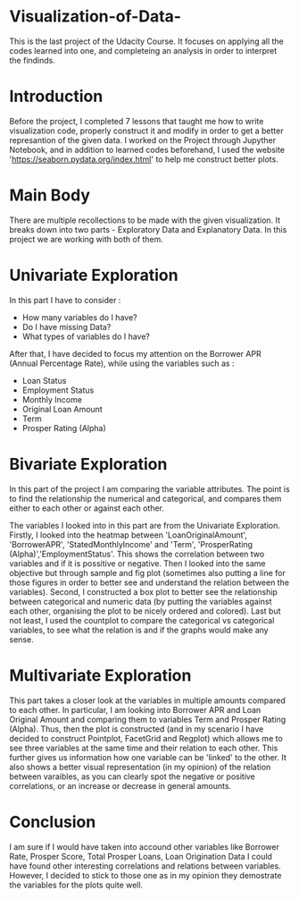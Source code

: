 # Visualization-of-Data-

This is the last project of the Udacity Course. It focuses on applying all the codes learned into one, and completeing an analysis in order to interpret the findinds. 

# Introduction

Before the project, I completed 7 lessons that taught me how to write visualization code, properly construct it and modify in order to get a better represantion of the given data. I worked on the Project through Jupyther Notebook, and in addition to learned codes beforehand, I used the website 'https://seaborn.pydata.org/index.html' to help me construct better plots. 

# Main Body 

There are multiple recollections to be made with the given visualization. It breaks down into two parts - Exploratory Data and Explanatory Data. In this project we are working with both of them. 

# Univariate Exploration

In this part I have to consider :
- How many variables do I have?
- Do I have missing Data?
- What types of variables do I have? 

After that, I have decided to focus my attention on the Borrower APR (Annual Percentage Rate), while using the variables such as : 
- Loan Status
- Employment Status
- Monthly Income
- Original Loan Amount
- Term 
- Prosper Rating (Alpha)

# Bivariate Exploration 

In this part of the project I am comparing the variable attributes. The point is to find the relationship the numerical and categorical, and compares them either to each other or against each other. 

The variables I looked into in this part are from the Univariate Exploration. Firstly, I looked into the heatmap between 'LoanOriginalAmount', 'BorrowerAPR', 'StatedMonthlyIncome' and 'Term', 'ProsperRating (Alpha)','EmploymentStatus'. This shows the correlation between two variables and if it is possitive or negative. Then I looked into the same objective but through sample and fig plot (sometimes also putting a line for those figures in order to better see and understand the relation between the variables). Second, I constructed a box plot to better see the relationship between categorical and numeric data (by putting the variables against each other, organising the plot to be nicely ordered and colored). Last but not least, I used the countplot to compare the categorical vs categorical variables, to see what the relation is and if the graphs would make any sense. 

# Multivariate Exploration 

This part takes a closer look at the variables in multiple amounts compared to each other. In particular, I am looking into Borrower APR and Loan Original Amount and comparing them to variables Term and Prosper Rating (Alpha). Thus, then the plot is constructed (and in my scenario I have decided to construct Pointplot, FacetGrid and Regplot) which allows me to see three variables at the same time and their relation to each other. This further gives us information how one variable can be 'linked' to the other. It also shows a better visual representation (in my opinion) of the relation between varaibles, as you can clearly spot the negative or positive correlations, or an increase or decrease in general amounts. 

# Conclusion 

I am sure if I would have taken into accound other variables like Borrower Rate, Prosper Score, Total Prosper Loans, Loan Origination Data I could have found other interesting correlations and relations between variables. However, I decided to stick to those one as in my opinion they demostrate the variables for the plots quite well.

